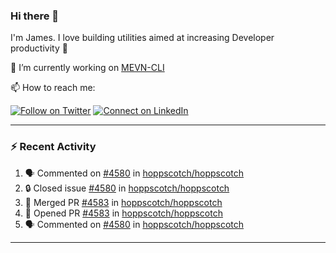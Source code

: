 ### Hi there 👋

I'm James. I love building utilities aimed at increasing Developer productivity :raised_hands: 

🔭 I’m currently working on [MEVN-CLI](https://github.com/madlabsinc/mevn-cli)

📫 How to reach me:

[![Follow on Twitter](https://img.shields.io/badge/--twitter?label=Twitter&logo=Twitter&style=social)](https://twitter.com/james_madhacks) [![Connect on LinkedIn](https://img.shields.io/badge/--linkedin?label=LinkedIn&logo=LinkedIn&style=social)](https://www.linkedin.com/in/jamesgeorge007)

---

### :zap: Recent Activity

<!--START_SECTION:activity-->
1. 🗣 Commented on [#4580](https://github.com/hoppscotch/hoppscotch/issues/4580#issuecomment-2512159879) in [hoppscotch/hoppscotch](https://github.com/hoppscotch/hoppscotch)
2. 🔒 Closed issue [#4580](https://github.com/hoppscotch/hoppscotch/issues/4580) in [hoppscotch/hoppscotch](https://github.com/hoppscotch/hoppscotch)
3. 🎉 Merged PR [#4583](https://github.com/hoppscotch/hoppscotch/pull/4583) in [hoppscotch/hoppscotch](https://github.com/hoppscotch/hoppscotch)
4. 💪 Opened PR [#4583](https://github.com/hoppscotch/hoppscotch/pull/4583) in [hoppscotch/hoppscotch](https://github.com/hoppscotch/hoppscotch)
5. 🗣 Commented on [#4580](https://github.com/hoppscotch/hoppscotch/issues/4580#issuecomment-2510704556) in [hoppscotch/hoppscotch](https://github.com/hoppscotch/hoppscotch)
<!--END_SECTION:activity-->

---

<!--
**jamesgeorge007/jamesgeorge007** is a ✨ _special_ ✨ repository because its `README.md` (this file) appears on your GitHub profile.

Here are some ideas to get you started:

- 🌱 I’m currently learning ...
- 👯 I’m looking to collaborate on ...
- 🤔 I’m looking for help with ...
- 💬 Ask me about ...
- 😄 Pronouns: ...
- ⚡ Fun fact: ...
-->
